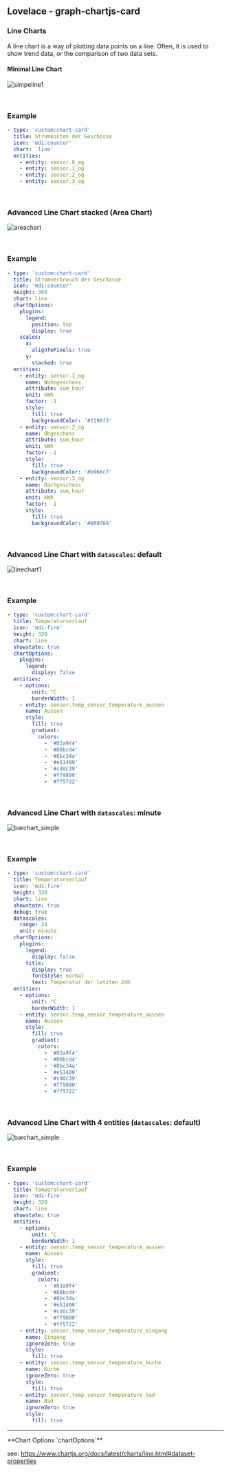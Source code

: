 ## Lovelace - graph-chartjs-card

### Line Charts

A line chart is a way of plotting data points on a line. Often, it is used to show trend data, or the comparison of two data sets.

#### Minimal Line Chart
![simpeline1](img/simpeline1.png)

<br>

### Example

```yaml
- type: 'custom:chart-card'
  title: Stromkosten der Geschosse
  icon: 'mdi:counter'
  chart: 'line'
  entities:
    - entity: sensor.0_eg
    - entity: sensor.1_og
    - entity: sensor.2_og
    - entity: sensor.3_og
```
<br>

### Advanced Line Chart stacked (Area Chart)
![areachart](img/areachart.png)

<br>

### Example

```yaml
- type: 'custom:chart-card'
  title: Stromverbrauch der Geschosse
  icon: 'mdi:counter'
  height: 360
  chart: line
  chartOptions:
    plugins:
      legend:
        position: top
        display: true
    scales:
      x:
        alignToPixels: true
      y:
        stacked: true
  entities:
    - entity: sensor.1_og
      name: Wohngeschoss
      attribute: sum_hour
      unit: kWh
      factor: -1
      style:
        fill: true
        backgroundColor: '#2196f3'
    - entity: sensor.2_og
      name: Obgeschoss
      attribute: sum_hour
      unit: kWh
      factor: -1
      style:
        fill: true
        backgroundColor: '#b968c7'
    - entity: sensor.3_og
      name: Dachgeschoss
      attribute: sum_hour
      unit: kWh
      factor: -1
      style:
        fill: true
        backgroundColor: '#009788'
```
<br>

### Advanced Line Chart with `datascales`: default
![linechart1](img/linechart1.png)

<br>

### Example

```yaml
- type: 'custom:chart-card'
  title: Temperaturverlauf
  icon: 'mdi:fire'
  height: 320
  chart: line
  showstate: true
  chartOptions:
    plugins:
      legend:
        display: false
  entities:
    - options:
        unit: °C
        borderWidth: 1
    - entity: sensor.temp_sensor_temperature_aussen
      name: Aussen
      style:
        fill: true
        gradient:
          colors:
            - '#03a9f4'
            - '#00bcd4'
            - '#8bc34a'
            - '#e51400'
            - '#cddc39'
            - '#ff9800'
            - '#ff5722'

```
<br>

### Advanced Line Chart with `datascales`: minute
![barchart_simple](img/linechart2.png)

<br>

### Example

```yaml
- type: 'custom:chart-card'
  title: Temperaturverlauf
  icon: 'mdi:fire'
  height: 320
  chart: line
  showstate: true
  debug: true
  datascales:
    range: 24
    unit: minute
  chartOptions:
    plugins:
      legend:
        display: false
      title:
        display: true
        fontStyle: normal
        text: Temperatur der letzten 24h
  entities:
    - options:
        unit: °C
        borderWidth: 1
    - entity: sensor.temp_sensor_temperature_aussen
      name: Aussen
      style:
        fill: true
        gradient:
          colors:
            - '#03a9f4'
            - '#00bcd4'
            - '#8bc34a'
            - '#e51400'
            - '#cddc39'
            - '#ff9800'
            - '#ff5722'

```
<br>


### Advanced Line Chart with 4 entities (`datascales`: default)
![barchart_simple](img/linechart3.png)

<br>

### Example

```yaml
- type: 'custom:chart-card'
  title: Temperaturverlauf
  icon: 'mdi:fire'
  height: 320
  chart: line
  showstate: true
  entities:
    - options:
        unit: °C
        borderWidth: 1
    - entity: sensor.temp_sensor_temperature_aussen
      name: Aussen
      style:
        fill: true
        gradient:
          colors:
            - '#03a9f4'
            - '#00bcd4'
            - '#8bc34a'
            - '#e51400'
            - '#cddc39'
            - '#ff9800'
            - '#ff5722'
    - entity: sensor.temp_sensor_temperature_eingang
      name: Eingang
      ignoreZero: true
      style:
        fill: true
    - entity: sensor.temp_sensor_temperature_kuche
      name: Küche
      ignoreZero: true
      style:
        fill: true
    - entity: sensor.temp_sensor_temperature_bad
      name: Bad
      ignoreZero: true
      style:
        fill: true

```

<hr>
**Chart Options `chartOptions`**

see: https://www.chartjs.org/docs/latest/charts/line.html#dataset-properties